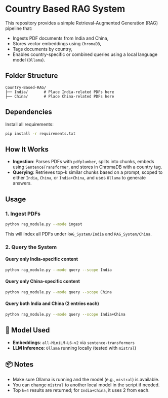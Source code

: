 # Country Based RAG System

This repository provides a simple Retrieval-Augmented Generation (RAG) pipeline that:
- Ingests PDF documents from India and China,
- Stores vector embeddings using `ChromaDB`,
- Tags documents by country,
- Enables country-specific or combined queries using a local language model (`Ollama`).

## Folder Structure

```
Country-Based-RAG/
├── India/       # Place India-related PDFs here
├── China/       # Place China-related PDFs here
```

## Dependencies

Install all requirements:

```bash
pip install -r requirements.txt
```

## How It Works

- **Ingestion**: Parses PDFs with `pdfplumber`, splits into chunks, embeds using `SentenceTransformer`, and stores in ChromaDB with a country tag.
- **Querying**: Retrieves top-k similar chunks based on a prompt, scoped to either `India`, `China`, or `India+China`, and uses `Ollama` to generate answers.

## Usage

### 1. Ingest PDFs

```bash
python rag_module.py --mode ingest
```

This will index all PDFs under `RAG_System/India` and `RAG_System/China`.

### 2. Query the System

#### Query only India-specific content

```bash
python rag_module.py --mode query --scope India
```

#### Query only China-specific content

```bash
python rag_module.py --mode query --scope China
```

#### Query both India and China (2 entries each)

```bash
python rag_module.py --mode query --scope India+China
```

## 🤖 Model Used

- **Embeddings**: `all-MiniLM-L6-v2` via `sentence-transformers`
- **LLM Inference**: `Ollama` running locally (tested with `mistral`)

## 📦 Notes

- Make sure Ollama is running and the model (e.g., `mistral`) is available.
- You can change `mistral` to another local model in the script if needed.
- Top `k=4` results are returned; for `India+China`, it uses 2 from each.